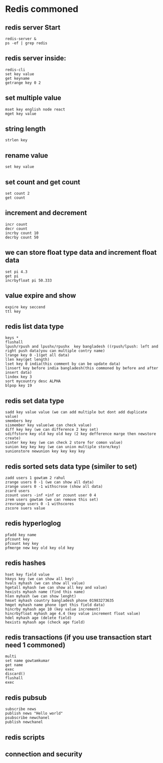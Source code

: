 # Redis commoned

## redis server Start

    redis-server &
    ps -ef | grep redis

## redis server inside:

    redis-cli
    set key value
    get keyname
    getrange key 0 2

## set multiple value

    mset key english node react
    mget key value

## string length

    strlen key

## rename value

    set key value

## set count and get count

    set count 2
    get count

## increment and decrement

    incr count
    decr count
    incrby count 10
    decrby count 50

## we can store float type data and increment float data

    set pi 4.3
    get pi
    incrbyfloat pi 50.333

## value expire and show

    expire key seccend
    ttl key

## redis list data type

    keys *
    flushall
    lpush/rpush and lpushx/rpushx  key bangladesh ((rpush/lpush: left and right push data)you can multiple contry name)
    lrange key 0 -1(get all data)
    llen key(get length)
    lset key 0 india(this comment by can be update data)
    linsert key before india bangladesh(this commoned by before and after insert data)
    lindex key 3
    sort mycountry desc ALPHA
    blpop key 19

## redis set data type

    sadd key value value (we can add multiple but dont add duplicate value)
    smembers key
    sismember key value(we can check value)
    diff key key (we can difference 2 key set)
    sdiffstore key old key old key (2 key defference marge then newstore create)
    sinter key key (we can check 2 store for comon value)
    sunion key key key (we can union multiple store/key)
    sunionstore newunion key key key key

## redis sorted sets data type (similer to set)

    zadd users 1 gowtam 2 rahul
    zrange users 0 -1 (we can show all data)
    zrange users 0 -1 withscrose (show all data)
    zcard users
    zcount users -inf +inf or zcount user 0 4
    zrem users gowtam (we can remove this set)
    zrevrange users 0 -1 withscores
    zscore suers value

## redis hyperloglog

    pfadd key name
    pfcount key
    pfcount key key
    pfmerge new key old key old key

## redis hashes

    hset key field value
    hkeys key (we can show all key)
    hvals myhash (we can show all value)
    hgetall myhash (we can show all key and value)
    hexists myhash name (find this name)
    hlen myhash (we can show lenght)
    hmset myhash country bangladesh phone 01983273635
    hmget myhash name phone (get this field data)
    hincrby myhash age 10 (key value increment)
    hincrbyfloat myhash age 4.4 (key value increment float value)
    hdel myhash age (delete field)
    hexists myhash age (check age field)

## redis transactions (if you use transaction start need 1 commoned)

    multi
    set name gowtamkumar
    get name
    exec
    discard()
    flushall
    exec

## redis pubsub 

    subscribe news
    publish news "Hello world"
    psubscribe newchanel
    publish newchanel

## redis scripts


## connection and security
    
